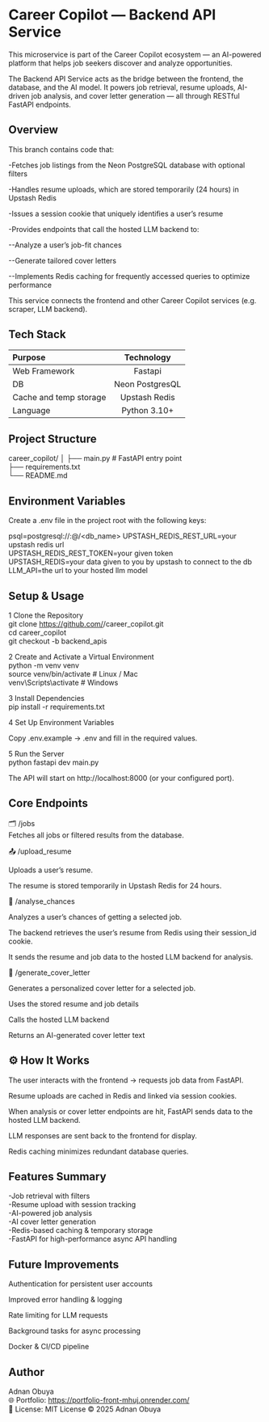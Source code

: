 # Career Copilot — Backend API Service

This microservice is part of the Career Copilot ecosystem — an AI-powered platform that helps job seekers discover and analyze opportunities.<br>

The Backend API Service acts as the bridge between the frontend, the database, and the AI model. It powers job retrieval, resume uploads, AI-driven job analysis, and cover letter generation — all through RESTful FastAPI endpoints.<br>

## Overview

This branch contains code that:<br>

-Fetches job listings from the Neon PostgreSQL database with optional filters<br>

-Handles resume uploads, which are stored temporarily (24 hours) in Upstash Redis<br>

-Issues a session cookie that uniquely identifies a user’s resume<br>

-Provides endpoints that call the hosted LLM backend to:

--Analyze a user’s job-fit chances<br>

--Generate tailored cover letters<br>

--Implements Redis caching for frequently accessed queries to optimize performance<br>

This service connects the frontend and other Career Copilot services (e.g. scraper, LLM backend).<br>

## Tech Stack
| Purpose | Technology |
| :------- | :------: |
| Web Framework | Fastapi |
| DB | Neon PostgresQL |
| Cache and temp storage  | Upstash Redis|
| Language	|  Python 3.10+

## Project Structure
career_copilot/
│
├── main.py                 # FastAPI entry point <br>
├── requirements.txt <br>
└── README.md<br>

## Environment Variables

Create a .env file in the project root with the following keys:<br>

psql=postgresql://<user>:<password>@<host>/<db_name>
UPSTASH_REDIS_REST_URL=your upstash redis url<br>
UPSTASH_REDIS_REST_TOKEN=your given token<br>
UPSTASH_REDIS=your data given to you by upstash to connect to the db<br>
LLM_API=the url to your hosted llm model<br>


## Setup & Usage
1 Clone the Repository<br>
git clone https://github.com/<your-username>/career_copilot.git<br>
cd career_copilot<br>
git checkout -b backend_apis<br>

2 Create and Activate a Virtual Environment<br>
python -m venv venv<br>
source venv/bin/activate  # Linux / Mac<br>
venv\Scripts\activate     # Windows<br>

3 Install Dependencies<br>
pip install -r requirements.txt<br>

4 Set Up Environment Variables<br>

Copy .env.example → .env and fill in the required values.<br>

5 Run the Server<br>
python fastapi dev main.py<br>


The API will start on http://localhost:8000 (or your configured port).

## Core Endpoints
🗂️ /jobs<br>
Fetches all jobs or filtered results from the database.<br>

📤 /upload_resume<br>

Uploads a user’s resume.

The resume is stored temporarily in Upstash Redis for 24 hours.<br>


🧠 /analyse_chances<br>

Analyzes a user’s chances of getting a selected job.<br>

The backend retrieves the user’s resume from Redis using their session_id cookie.

It sends the resume and job data to the hosted LLM backend for analysis.<br>

📝 /generate_cover_letter<br>

Generates a personalized cover letter for a selected job.<br>

Uses the stored resume and job details<br>

Calls the hosted LLM backend<br>

Returns an AI-generated cover letter text<br>

## ⚙️ How It Works
The user interacts with the frontend → requests job data from FastAPI.<br>

Resume uploads are cached in Redis and linked via session cookies.<br>

When analysis or cover letter endpoints are hit, FastAPI sends data to the hosted LLM backend.<br>

LLM responses are sent back to the frontend for display.<br>

Redis caching minimizes redundant database queries.<br>

## Features Summary

-Job retrieval with filters<br>
-Resume upload with session tracking<br>
-AI-powered job analysis<br>
-AI cover letter generation<br>
-Redis-based caching & temporary storage<br>
-FastAPI for high-performance async API handling<br>

## Future Improvements

Authentication for persistent user accounts<br>

Improved error handling & logging<br>

Rate limiting for LLM requests<br>

Background tasks for async processing<br>

Docker & CI/CD pipeline

## Author

Adnan Obuya<br>
🌐 Portfolio: https://portfolio-front-mhuj.onrender.com/ <br>
🪪 License: MIT License © 2025 Adnan Obuya <br>